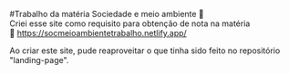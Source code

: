 #Trabalho da matéria Sociedade e meio ambiente 📘 <br>
Criei esse site como requisito para obtenção de nota na matéria <br>
🔗 https://socmeioambientetrabalho.netlify.app/

Ao criar este site, pude reaproveitar o que tinha sido feito no repositório "landing-page".
